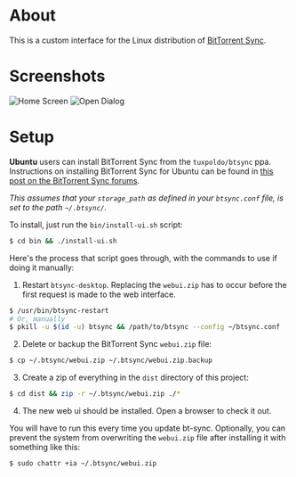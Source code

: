 # About

This is a custom interface for the Linux distribution of [BitTorrent
Sync](http://labs.bittorrent.com/experiments/sync.html).

# Screenshots

![Home Screen](http://i.imgur.com/JonBmtb.png)
![Open Dialog](http://i.imgur.com/UnL4I2E.png)

# Setup

**Ubuntu** users can install BitTorrent Sync from the `tuxpoldo/btsync` ppa.
Instructions on installing BitTorrent Sync for Ubuntu can be found in
[this post on the BitTorrent Sync forums](http://forum.bittorrent.com/topic/19560-debian-and-ubuntu-desktop-packages-for-bittorrent-sync/).

*This assumes that your `storage_path` as defined in your `btsync.conf`
file, is set to the path `~/.btsync/`.*

To install, just run the `bin/install-ui.sh` script:
```bash
$ cd bin && ./install-ui.sh
```

Here's the process that script goes through, with the commands to use if
doing it manually:

1. Restart `btsync-desktop`. Replacing the `webui.zip` has to occur
before the first request is made to the web interface.
```bash
$ /usr/bin/btsync-restart
# Or, manually
$ pkill -u $(id -u) btsync && /path/to/btsync --config ~/btsync.conf
```

2. Delete or backup the BitTorrent Sync `webui.zip` file:
```bash
$ cp ~/.btsync/webui.zip ~/.btsync/webui.zip.backup
```

3. Create a zip of everything in the `dist` directory of this project:
```bash
$ cd dist && zip -r ~/.btsync/webui.zip ./*
```

4. The new web ui should be installed. Open a browser to check it out.

You will have to run this every time you update bt-sync. Optionally,
you can prevent the system from overwriting the `webui.zip` file after
installing it with something like this:
```bash
$ sudo chattr +ia ~/.btsync/webui.zip
```
